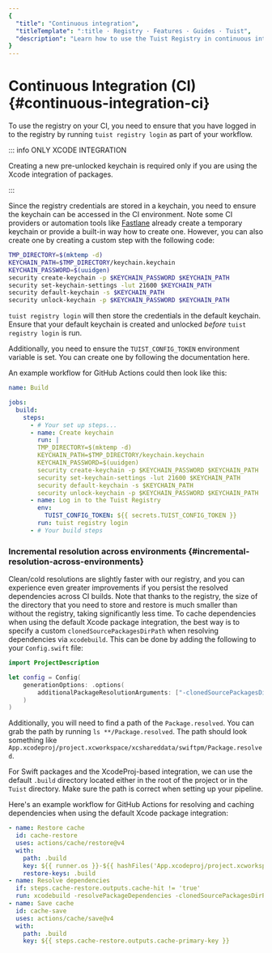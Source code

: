 ```yaml
---
{
  "title": "Continuous integration",
  "titleTemplate": ":title · Registry · Features · Guides · Tuist",
  "description": "Learn how to use the Tuist Registry in continuous integration."
}
---
```

# Continuous Integration (CI) {#continuous-integration-ci}

To use the registry on your CI, you need to ensure that you have logged in to
the registry by running `tuist registry login` as part of your workflow.

::: info ONLY XCODE INTEGRATION
<!-- -->
Creating a new pre-unlocked keychain is required only if you are using the Xcode
integration of packages.
<!-- -->
:::

Since the registry credentials are stored in a keychain, you need to ensure the
keychain can be accessed in the CI environment. Note some CI providers or
automation tools like [Fastlane](https://fastlane.tools/) already create a
temporary keychain or provide a built-in way how to create one. However, you can
also create one by creating a custom step with the following code:
```bash
TMP_DIRECTORY=$(mktemp -d)
KEYCHAIN_PATH=$TMP_DIRECTORY/keychain.keychain
KEYCHAIN_PASSWORD=$(uuidgen)
security create-keychain -p $KEYCHAIN_PASSWORD $KEYCHAIN_PATH
security set-keychain-settings -lut 21600 $KEYCHAIN_PATH
security default-keychain -s $KEYCHAIN_PATH
security unlock-keychain -p $KEYCHAIN_PASSWORD $KEYCHAIN_PATH
```

`tuist registry login` will then store the credentials in the default keychain.
Ensure that your default keychain is created and unlocked _before_ `tuist
registry login` is run.

Additionally, you need to ensure the `TUIST_CONFIG_TOKEN` environment variable
is set. You can create one by following the documentation
<LocalizedLink href="/guides/features/automate/continuous-integration#authentication">here</LocalizedLink>.

An example workflow for GitHub Actions could then look like this:
```yaml
name: Build

jobs:
  build:
    steps:
      - # Your set up steps...
      - name: Create keychain
        run: |
        TMP_DIRECTORY=$(mktemp -d)
        KEYCHAIN_PATH=$TMP_DIRECTORY/keychain.keychain
        KEYCHAIN_PASSWORD=$(uuidgen)
        security create-keychain -p $KEYCHAIN_PASSWORD $KEYCHAIN_PATH
        security set-keychain-settings -lut 21600 $KEYCHAIN_PATH
        security default-keychain -s $KEYCHAIN_PATH
        security unlock-keychain -p $KEYCHAIN_PASSWORD $KEYCHAIN_PATH
      - name: Log in to the Tuist Registry
        env:
          TUIST_CONFIG_TOKEN: ${{ secrets.TUIST_CONFIG_TOKEN }}
        run: tuist registry login
      - # Your build steps
```

### Incremental resolution across environments {#incremental-resolution-across-environments}

Clean/cold resolutions are slightly faster with our registry, and you can
experience even greater improvements if you persist the resolved dependencies
across CI builds. Note that thanks to the registry, the size of the directory
that you need to store and restore is much smaller than without the registry,
taking significantly less time. To cache dependencies when using the default
Xcode package integration, the best way is to specify a custom
`clonedSourcePackagesDirPath` when resolving dependencies via `xcodebuild`. This
can be done by adding the following to your `Config.swift` file:

```swift
import ProjectDescription

let config = Config(
    generationOptions: .options(
        additionalPackageResolutionArguments: ["-clonedSourcePackagesDirPath", ".build"]
    )
)
```

Additionally, you will need to find a path of the `Package.resolved`. You can
grab the path by running `ls **/Package.resolved`. The path should look
something like
`App.xcodeproj/project.xcworkspace/xcshareddata/swiftpm/Package.resolved`.

For Swift packages and the XcodeProj-based integration, we can use the default
`.build` directory located either in the root of the project or in the `Tuist`
directory. Make sure the path is correct when setting up your pipeline.

Here's an example workflow for GitHub Actions for resolving and caching
dependencies when using the default Xcode package integration:
```yaml
- name: Restore cache
  id: cache-restore
  uses: actions/cache/restore@v4
  with:
    path: .build
    key: ${{ runner.os }}-${{ hashFiles('App.xcodeproj/project.xcworkspace/xcshareddata/swiftpm/Package.resolved') }}
    restore-keys: .build
- name: Resolve dependencies
  if: steps.cache-restore.outputs.cache-hit != 'true'
  run: xcodebuild -resolvePackageDependencies -clonedSourcePackagesDirPath .build
- name: Save cache
  id: cache-save
  uses: actions/cache/save@v4
  with:
    path: .build
    key: ${{ steps.cache-restore.outputs.cache-primary-key }}
```
